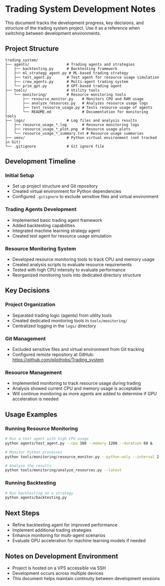 # Trading System Development Notes

This document tracks the development progress, key decisions, and structure of the trading system project. Use it as a reference when switching between development environments.

## Project Structure

```
trading_system/
├── agents/                 # Trading agents and strategies
│   ├── backtesting.py      # Backtesting framework
│   ├── ml_strategy_agent.py # ML-based trading strategy
│   ├── test_agent.py       # Test agent for resource usage simulation
│   ├── crew_agents.py      # Multi-agent trading system
│   └── prim_gpt.py         # GPT-based trading agent
├── tools/                  # Utility tools
│   └── monitoring/         # Resource monitoring tools
│       ├── resource_monitor.py    # Monitors CPU and RAM usage
│       ├── analyze_resources.py   # Analyzes resource usage logs
│       ├── test_resource_usage.py # Tests resource usage of agents
│       └── README.md              # Documentation for monitoring tools
├── logs/                   # Log files and analysis results
│   ├── resource_usage_*.log       # Resource monitoring logs
│   ├── resource_usage_*_plot.png  # Resource usage plots
│   └── resource_usage_*_summary.txt # Resource usage summaries
├── venv/                   # Python virtual environment (not tracked in Git)
└── .gitignore              # Git ignore file
```

## Development Timeline

### Initial Setup
- Set up project structure and Git repository
- Created virtual environment for Python dependencies
- Configured `.gitignore` to exclude sensitive files and virtual environment

### Trading Agents Development
- Implemented basic trading agent framework
- Added backtesting capabilities
- Integrated machine learning strategy agent
- Created test agent for resource usage simulation

### Resource Monitoring System
- Developed resource monitoring tools to track CPU and memory usage
- Created analysis scripts to evaluate resource requirements
- Tested with high CPU intensity to evaluate performance
- Reorganized monitoring tools into dedicated directory structure

## Key Decisions

### Project Organization
- Separated trading logic (agents) from utility tools
- Created dedicated monitoring tools in `tools/monitoring/`
- Centralized logging in the `logs/` directory

### Git Management
- Excluded sensitive files and virtual environment from Git tracking
- Configured remote repository at GitHub: https://github.com/pilothobs/Trading_system

### Resource Management
- Implemented monitoring to track resource usage during trading
- Analysis showed current CPU and memory usage is acceptable
- Will continue monitoring as more agents are added to determine if GPU acceleration is needed

## Usage Examples

### Running Resource Monitoring

```bash
# Run a test agent with high CPU usage
python agents/test_agent.py --cpu 100 --memory 1200 --duration 60 &

# Monitor Python processes
python tools/monitoring/resource_monitor.py --python-only --interval 2 --duration 60

# Analyze the results
python tools/monitoring/analyze_resources.py --latest
```

### Running Backtesting

```bash
# Run backtesting on a strategy
python agents/backtesting.py
```

## Next Steps

- Refine backtesting agent for improved performance
- Implement additional trading strategies
- Enhance monitoring for multi-agent scenarios
- Evaluate GPU acceleration for machine learning models if needed

## Notes on Development Environment

- Project is hosted on a VPS accessible via SSH
- Development occurs across multiple devices
- This document helps maintain continuity between development sessions 